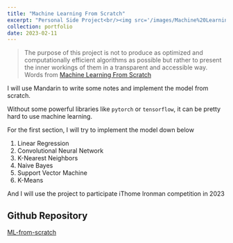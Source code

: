 ```yaml
---
title: "Machine Learning From Scratch"
excerpt: "Personal Side Project<br/><img src='/images/Machine%20Learning%20from Scratch.png'>"
collection: portfolio
date: 2023-02-11
---
```


> The purpose of this project is not to produce as optimized and computationally efficient algorithms as possible but rather to present the inner workings of them in a transparent and accessible way.
<br> Words from [Machine Learning From Scratch](https://github.com/eriklindernoren/ML-From-Scratch)

I will use Mandarin to write some notes and implement the model from scratch.

Without some powerful libraries like `pytorch` or `tensorflow`, it can be pretty hard to use machine learning.

For the first section, I will try to implement the model down below
1. Linear Regression
2. Convolutional Neural Network
3. K-Nearest Neighbors
4. Naive Bayes
5. Support Vector Machine
6. K-Means

And I will use the project to participate iThome Ironman competition in 2023

Github Repository
---
[ML-from-scratch](https://github.com/jacksonchen1998/ML-from-scratch)